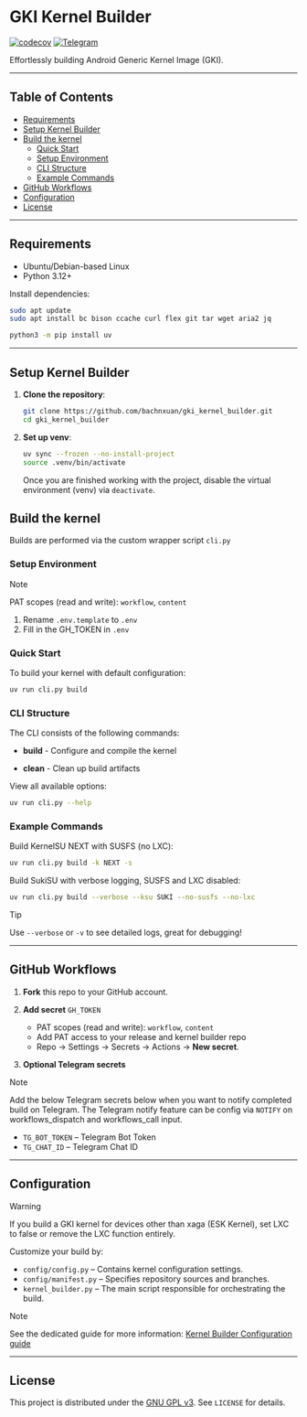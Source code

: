 # GKI Kernel Builder

[![codecov](https://codecov.io/gh/bachnxuan/gki_kernel_builder/graph/badge.svg?token=EYKHK1OOC4)](https://codecov.io/gh/bachnxuan/gki_kernel_builder) [![Telegram](https://img.shields.io/badge/Telegram-2CA5E0?logo=telegram&logoColor=white)](https://t.me/xaga_kernel)

Effortlessly building Android Generic Kernel Image (GKI).

---

## Table of Contents

- [Requirements](#requirements)
- [Setup Kernel Builder](#setup-kernel-builder)
- [Build the kernel](#build-the-kernel)
  - [Quick Start](#quick-start)
  - [Setup Environment](#setup-environment)
  - [CLI Structure](#cli-structure)
  - [Example Commands](#example-commands)
- [GitHub Workflows](#github-workflows)
- [Configuration](#configuration)
- [License](#license)

---

## Requirements

- Ubuntu/Debian-based Linux
- Python 3.12+

Install dependencies:

```bash
sudo apt update
sudo apt install bc bison ccache curl flex git tar wget aria2 jq

python3 -m pip install uv
```

---

## Setup Kernel Builder

1. **Clone the repository**:

   ```bash
   git clone https://github.com/bachnxuan/gki_kernel_builder.git
   cd gki_kernel_builder
   ```

2. **Set up venv**:

   ```bash
   uv sync --frozen --no-install-project
   source .venv/bin/activate
   ```

   Once you are finished working with the project, disable the virtual environment (venv) via `deactivate`.

## Build the kernel

Builds are performed via the custom wrapper script `cli.py`

### Setup Environment

> [!NOTE]
> PAT scopes (read and write): `workflow`, `content`

1. Rename `.env.template` to `.env`
2. Fill in the GH_TOKEN in `.env`

### Quick Start

To build your kernel with default configuration:

```bash
uv run cli.py build
```

### CLI Structure

The CLI consists of the following commands:

- **build** - Configure and compile the kernel

- **clean** - Clean up build artifacts

View all available options:

```bash
uv run cli.py --help
```

### Example Commands

Build KernelSU NEXT with SUSFS (no LXC):

```bash
uv run cli.py build -k NEXT -s
```

Build SukiSU with verbose logging, SUSFS and LXC disabled:

```bash
uv run cli.py build --verbose --ksu SUKI --no-susfs --no-lxc
```

> [!TIP]
> Use `--verbose` or `-v` to see detailed logs, great for debugging!

---

## GitHub Workflows

1. **Fork** this repo to your GitHub account.

2. **Add secret** `GH_TOKEN`

   - PAT scopes (read and write): `workflow`, `content`
   - Add PAT access to your release and kernel builder repo
   - Repo → Settings → Secrets → Actions → **New secret**.

3. **Optional Telegram secrets**

> [!NOTE]
> Add the below Telegram secrets below when you want to notify completed build on Telegram.
> The Telegram notify feature can be config via `NOTIFY` on workflows_dispatch and workflows_call input.

- `TG_BOT_TOKEN` – Telegram Bot Token
- `TG_CHAT_ID` – Telegram Chat ID

---

## Configuration

> [!WARNING]
> If you build a GKI kernel for devices other than xaga (ESK Kernel), set LXC to false or remove the LXC function entirely.

Customize your build by:

- `config/config.py` – Contains kernel configuration settings.
- `config/manifest.py` – Specifies repository sources and branches.
- `kernel_builder.py` – The main script responsible for orchestrating the build.

> [!NOTE]
> See the dedicated guide for more information: [Kernel Builder Configuration guide](https://github.com/bachnxuan/gki_kernel_builder/tree/master/kernel_builder/config)

---

## License

This project is distributed under the [GNU GPL v3](https://www.gnu.org/licenses/gpl-3.0.en.html). See `LICENSE` for details.
